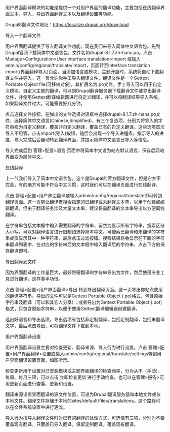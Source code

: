 用户界面翻译模块的功能是提供一个对用户界面的翻译功能，主要包括在线翻译界面文本，导入、导出界面翻译文本以及翻译设置等功能。

Drupal8翻译文件地址：https://localize.drupal.org/download

导入一个翻译文件

用户界面翻译提供了导入翻译文件功能，现在我们来导入简体中文语言包。先到Drupal官网下载简体中文语言包，文件名如drupal-8.1.7.zh-hans.po。点击 Manage>Configuration>User interface translation>Import 或输入admin/config/regional/translate/import，页面转至Interface translation import(界面翻译导入)页面。当添加语言或模块、主题开启时，系统将自动下载翻译文件并导入。这一页允许你手工导入翻译文件，翻译文件是一个Gettext Portable Object file(可移植对象)，其扩展名为.po文件。手工导入可以用于自定义模块、自定义主题的翻译，可以到Drupal翻译服务器下载翻译文件或导出翻译文件，并使用Gettext翻译编辑器进行自定义翻译，并可以将翻译结果导入系统。如果翻译文件过大，可能需要好几分钟。

点击选择文件按钮，在弹出的文件选择对话框中选择drupal-8.1.7.zh-hans.po文件，选择简体中文语言(Chinese,Simplified)，有三个复选项，分别为将导入的字符串视为自定义翻译，覆盖非自定义翻译，覆盖已有的自定义翻译。这些选项首次导入不用管，点击import(导入)按钮，随后会出现一个导入进程条，指示导入的进度，导入完成后会自动转到翻译界面，并提示简体中文语言已导入等信息。

导入完成后到 管理>配置>语言 页面中将简本中文设为站点默认语言，保存后网站界面变为简体中文。

在线翻译

上一节我们导入了简本中文语言包，这个是Drupal的官方翻译文件，但是它并不完善，有的地方可能不符合中文习惯，这时我们可以在翻译页面进行在线翻译。

点击 管理>配置>用户界面翻译或输入admin/config/regional/translate即可转到翻译页面。这一页能让翻译者搜索指定的已翻译或未翻译文本串，以用于创建或编辑翻译，但由于翻译任务涉及大量文本串，建议将需翻译的文本串导出以方便离线翻译。

在字符串包括文本框中输入需要翻译的字符串，留空为显示所有字符串。搜索区分大小写，可以对翻译语言进行限制如选择简本中文，可搜索已翻译和未翻译的字符串或仅显示其中一种字符串，最后点击过滤按钮。搜索结果将会显示在下面的字符串翻译列表中，在对应的字符串后的文本框中输入翻译后的字符串，点击下方的保存翻译即可。

导出翻译到文件

因为界面翻译的工作量巨大，最好将需翻译的字符串导出为文件，然后使用专业工具进行翻译，这样事半功倍。

点击 管理>配置>用户界面翻译>导出 转到导出翻译页面。这一页导出你站点使用的翻译字符串。导出的文件可以是Gettext Portable Object (.po)格式，包含原始字符串及翻译（可以和其它人分享）；或者导出为Gettext Portable Object (.pot)格式，只包含原始字符串，以便于使用Gettext翻译编辑器创建翻译。

选出好语言和导出选项，导出选项有包括非定制翻译，包括定制翻译，包括未翻译文字，最后点击导出，可将翻译文件下载到本地。

用户界面翻译设置

用户界面翻译设置主要对检查更新、翻译来源、导入行为进行设置。点击 管理>配置>用户界面翻译>设置或输入admin/config/regional/translate/settings转到用户界面翻译设置页面，如图所示。

检查更新用于设置对已安装模块或主题界面翻译的检查频率，分为从不（手动）、每周、每月三项，可以点击’立即检查更新’进行手动检查。也可以在管理>报告>可用更新页面进行查看、更新和设置。

翻译来源设置界面翻译的源文件位置，可设为Drupal翻译服务器和本地文件或仅本地文件。翻译文件存储于本地的sites/default/files/translations。这个路径可以在文件系统设置中进行更改。

导入行为指导入翻译文件时对已有的翻译的处理方式，可选值有三项，分别为不要覆盖现有翻译，只覆盖已导入翻译，保留定制翻译。覆盖现有翻译。
